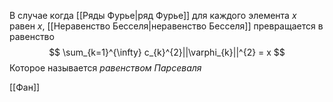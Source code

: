В случае когда [[Ряды Фурье|ряд Фурье]] для каждого элемента $x$ равен $x$, [[Неравенство Бесселя|неравенство Бесселя]] превращается в равенство
$$
\sum_{k=1}^{\infty} c_{k}^{2}||\varphi_{k}||^{2} = x
$$
Которое называется *равенством Парсеваля*

[[Фан]]